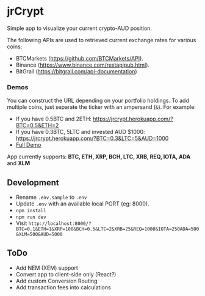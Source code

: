 # jrCrypt

Simple app to visualize your current crypto-AUD position.

The following APIs are used to retrieved current exchange rates for various coins:
* BTCMarkets (https://github.com/BTCMarkets/API).
* Binance (https://www.binance.com/restapipub.html).
* BitGrail (https://bitgrail.com/api-documentation)

### Demos
You can construct the URL depending on your portfolio holdings. To add multiple coins, just separate the ticker with an ampersand (`&`). For example:

* If you have 0.5BTC and 2ETH: https://jrcrypt.herokuapp.com/?BTC=0.5&ETH=2
* If you have 0.3BTC, 5LTC and invested AUD $1000: https://jrcrypt.herokuapp.com/?BTC=0.3&LTC=5&AUD=1000
* [Full Demo](https://jrcrypt.herokuapp.com/?BTC=0.1&ETH=1&XRP=100&BCH=0.5&LTC=2&XRB=25&REQ=1000&IOTA=250ADA=500&XLM=500&AUD=10000)

App currently supports: **BTC, ETH, XRP, BCH, LTC, XRB, REQ, IOTA, ADA** and **XLM**

## Development
* Rename `.env.sample` to `.env`
* Update `.env` with an available local PORT (eg: 8000).
* `npm install` 
* `npm run dev`
* Visit `http://localhost:8000/?BTC=0.1&ETH=1&XRP=100&BCH=0.5&LTC=2&XRB=25&REQ=1000&IOTA=250ADA=500&XLM=500&AUD=5000`

## ToDo
* Add NEM (XEM) support
* Convert app to client-side only (React?)
* Add custom Conversion Routing
* Add transaction fees into calculations

